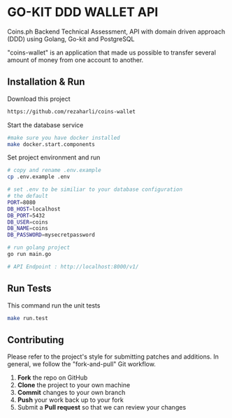 # GO-KIT DDD WALLET API

Coins.ph Backend Technical Assessment, API with domain driven approach (DDD) using Golang, Go-kit and PostgreSQL

"coins-wallet" is an application that made us possible to transfer several amount of money from one account to another.

## Installation & Run

Download this project

```bash
https://github.com/rezaharli/coins-wallet
```

Start the database service

```bash
#make sure you have docker installed
make docker.start.components
```

Set project environment and run

```bash
# copy and rename .env.example
cp .env.example .env

# set .env to be similiar to your database configuration
# the default
PORT=8080
DB_HOST=localhost
DB_PORT=5432
DB_USER=coins
DB_NAME=coins
DB_PASSWORD=mysecretpassword

# run golang project
go run main.go

# API Endpoint : http://localhost:8000/v1/
```

## Run Tests

This command run the unit tests

```bash
make run.test
```

## Contributing

Please refer to the project's style for submitting patches and additions. In general, we follow the "fork-and-pull" Git workflow.

1.  **Fork** the repo on GitHub
2.  **Clone** the project to your own machine
3.  **Commit** changes to your own branch
4.  **Push** your work back up to your fork
5.  Submit a **Pull request** so that we can review your changes
